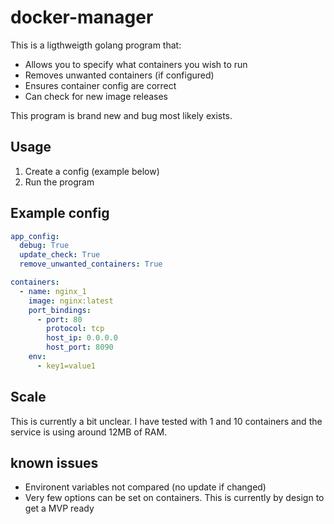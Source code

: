 # docker-manager

This is a ligthweigth golang program that:

* Allows you to specify what containers you wish to run
* Removes unwanted containers (if configured)
* Ensures container config are correct
* Can check for new image releases

This program is brand new and bug most likely exists.

## Usage

1. Create a config (example below)
2. Run the program

## Example config

```yaml
app_config:
  debug: True
  update_check: True
  remove_unwanted_containers: True

containers:
  - name: nginx_1
    image: nginx:latest
    port_bindings:
      - port: 80
        protocol: tcp
        host_ip: 0.0.0.0
        host_port: 8090
    env:
      - key1=value1
```

## Scale

This is currently a bit unclear. I have tested with 1 and 10 containers and the service is using around 12MB of RAM.

## known issues

* Environent variables not compared (no update if changed)
* Very few options can be set on containers. This is currently by design to get a MVP ready
